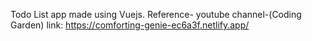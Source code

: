 Todo List app made using Vuejs.
Reference- youtube channel-(Coding Garden)
link: https://comforting-genie-ec6a3f.netlify.app/